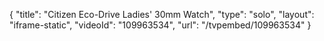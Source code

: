 {
    "title": "Citizen Eco-Drive Ladies' 30mm Watch",
    "type": "solo",
    "layout": "iframe-static",
    "videoId": "109963534",
    "url": "\/tvpembed\/109963534"
}